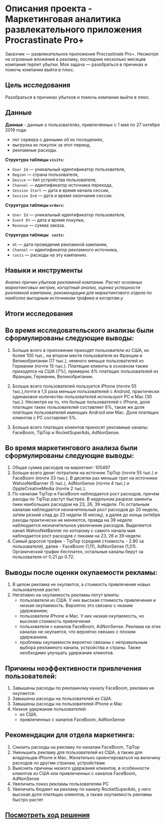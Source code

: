 # Описания проекта - Маркетинговая аналитика развлекательного приложения Procrastinate Pro+

Заказчик — развлекательное приложение Procrastinate Pro+. Несмотря на огромные вложения в рекламу, последние несколько месяцев компания терпит убытки. Моя задача — разобраться в причинах и помочь компании выйти в плюс.

## Цель исследования 

Разобраться в причинах убытков и помочь компании выйти в плюс.

## Данные
**Данные** - данные о пользователях, привлечённых с 1 мая по 27 октября 2019 года:
- лог сервера с данными об их посещениях,
- выгрузка их покупок за этот период,
- рекламные расходы.


**Структура таблицы `visits`:**

* `User Id` — уникальный идентификатор пользователя,
* `Region` — страна пользователя,
* `Device` — тип устройства пользователя,
* `Channel` — идентификатор источника перехода,
* `Session Start` — дата и время начала сессии,
* `Session End` — дата и время окончания сессии.

**Структура таблицы `orders`:**
  
* `User Id` — уникальный идентификатор пользователя,
* `Event Dt` — дата и время покупки,
* `Revenue` — сумма заказа.

**Структура таблицы ` costs`:**
  
* `dt` — дата проведения рекламной кампании,
* `Channel` — идентификатор рекламного источника,
* `costs` — расходы на эту кампанию.


  
## Навыки и инструменты

*Анализ причин убытков рекламной компании. Расчет основных маркетинговых метрик, когортный анализ, оценка успешности рекламной кампании, рекомендации для маркетингового отдела по наиболее выгодным источникам трафика и когортам.y*

## Итоги исследования

## Во время исследовательского анализы были сформулированы следующие выводы:

1. Больше всего в приложение приходят пользователи из США, их более 100 тыс., на втором месте пользователи из Франции и Великобритании (17 тыс.), немного меньше пользователей из Германии (почти 15 тыс.). Платящие клиенты в основном также приходятся на США (7%), примерно 4% платящих пользователей из Франции, Германии, Великобритании.

2. Больше всего пользователей пользуется iPhone (почти 55 тыс.),почти в 1,5 раза меньше пользователей с Android, практически одинаковое количество пользователей используют PC и Mac (30 тыс.).  Несмотря на то, что больше пользователей с iPhone, доля платящих таких пользователей составляет 6%, такая же доля платящих пользователей имеющих Android или Mac. Доля платящих клиентов с РС составляет 5%.

3. Больше всего платящих клиентов приносят рекламные каналы: FaceBoom, TipTop и RocketSuperAds, AdNonSense.
 


## Во время маркетингового анализа были сформулированы следующие выводы:

1. Общая сумма расходов на маркетинг: 105497
2. Больше всего денег потратили на источник TipTop (почти 55 тыс.) и FaceBoom (почти 33 тыс.). В десятки раз меньше трат на источники WahooNetBanner (5 тыс.), AdNonSense (почти 4 тыс.) и  OppleCreativeMedia (почти 2 тыс.).
3. По каналам TipTop и FaceBoom наблюдается рост расходов, причем раходы по TipTop растут быстрее. В недельном разрезе заменты пики наибольших расходом на 23, 26, 39 недели. По остальным каналам наблюдается незначительный рост расходов до 20 недели, затем резкий спад до 23 недели (6 месяц), а далее до конца октября раходы практически не меняются, правда на 39 неделе наблюдается незначительное увеличение расходов. Выделяется канал WahooNetBanner по которому с самого начала мая наблюдается рост расходов с пиками на 23, 26 и 39 недели.
4. Самый дорогой трафик - TipTop (средняя стоимость - 2.80 за пользователя), далее - FaceBoom (1,11), AdNonSense (1,01). Органический трафик бесплатен, остальные каналы берут за пользователя от 0.21 до 0.72.


## Выводы после оценки окупаемости рекламы:
1. В целом реклама не окупается, а стоимость привлечения новых пользователей растет.
2. Негативно на окупаемость рекламы погут влиять:
   - пользователи из США. У них высокая стоимость привлечения и низкая окупаемость. Вероятно это связано с низким удержанием;
   - пользователи iPhone и Мас. У них низкая окупаемость, но высокая стоимость привлечения
   - пользователи с каналов FaceBoom, AdNonSense. Реклама на этих каналах не окупается, что вероятно связано с плохим удержанием. 
   - проблемы окупаемости вероятно связаны с неправильным выбора рекламного канала, устройства и страны. Также необходимо улучшать удержание клиентов.

## Причины неэффективности привлечения пользователей:

1. Завышены расходы по рекламному каналу FaceBoom, реклама не окупается.
2. Завышены расходы на пользователей из США.
3. Завышены расходы на пользователей iPhone и Мас
4. Низкое удержание пользователей:
   - из США, 
   - привлеченных с каналов FaceBoom, AdNonSense

## Рекомендации для отдела маркетинга:

1. Снизить расходы на рекламу по каналам FaceBoom, TipTop
2. Уменьшить рекламу для пользователей из США, а также для владельцев iPhone и Мас. Желательно ориентироваться на величину расходов по другим странам, устройствам.
3. Выяснить причины низкого удержания клиентов, в особенности клиентов из США или привлеченных с каналов FaceBoom, AdNonSense
4. Увеличить показ рекламы пользователям РС
5. Увеличить бюджет на рекламу по каналу RocketSuperAds, у него высокая доля платящих клиентов, а также окупаемость рекламы быстро растет

## [Посмотреть ход решения](https://github.com/zhuravleva-ekaterina/data_analyst_portfolio/blob/main/tariff_plan/04_tariff_plan.ipynb)

